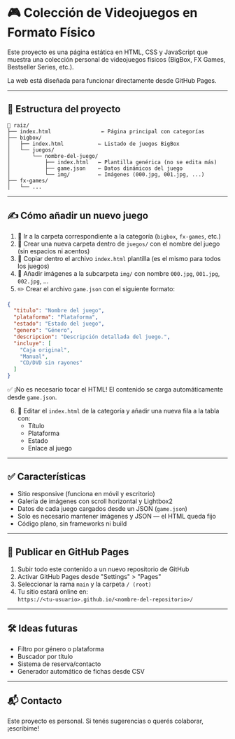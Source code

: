 # 🎮 Colección de Videojuegos en Formato Físico

Este proyecto es una página estática en HTML, CSS y JavaScript que muestra una colección personal de videojuegos físicos (BigBox, FX Games, Bestseller Series, etc.).

La web está diseñada para funcionar directamente desde GitHub Pages.

---

## 📁 Estructura del proyecto

```
📂 raiz/
├── index.html                ← Página principal con categorías
├── bigbox/
│   ├── index.html           ← Listado de juegos BigBox
│   └── juegos/
│       └── nombre-del-juego/
│           ├── index.html   ← Plantilla genérica (no se edita más)
│           ├── game.json    ← Datos dinámicos del juego
│           └── img/         ← Imágenes (000.jpg, 001.jpg, ...)
├── fx-games/
│   └── ...
```

---

## ✍️ Cómo añadir un nuevo juego

1. 📂 Ir a la carpeta correspondiente a la categoría (`bigbox`, `fx-games`, etc.)
2. 📁 Crear una nueva carpeta dentro de `juegos/` con el nombre del juego (sin espacios ni acentos)
3. 📝 Copiar dentro el archivo `index.html` plantilla (es el mismo para todos los juegos)
4. 📸 Añadir imágenes a la subcarpeta `img/` con nombre `000.jpg`, `001.jpg`, `002.jpg`, ...
5. ✏️ Crear el archivo `game.json` con el siguiente formato:

```json
{
  "titulo": "Nombre del juego",
  "plataforma": "Plataforma",
  "estado": "Estado del juego",
  "genero": "Género",
  "descripcion": "Descripción detallada del juego.",
  "incluye": [
    "Caja original",
    "Manual",
    "CD/DVD sin rayones"
  ]
}
```

✅ ¡No es necesario tocar el HTML! El contenido se carga automáticamente desde `game.json`.

6. 🔗 Editar el `index.html` de la categoría y añadir una nueva fila a la tabla con:
   - Título
   - Plataforma
   - Estado
   - Enlace al juego

---

## ✅ Características

- Sitio responsive (funciona en móvil y escritorio)
- Galería de imágenes con scroll horizontal y Lightbox2
- Datos de cada juego cargados desde un JSON (`game.json`)
- Solo es necesario mantener imágenes y JSON — el HTML queda fijo
- Código plano, sin frameworks ni build

---

## 🚀 Publicar en GitHub Pages

1. Subir todo este contenido a un nuevo repositorio de GitHub
2. Activar GitHub Pages desde "Settings" > "Pages"
3. Seleccionar la rama `main` y la carpeta `/ (root)`
4. Tu sitio estará online en:  
   `https://<tu-usuario>.github.io/<nombre-del-repositorio>/`

---

## 🛠️ Ideas futuras

- Filtro por género o plataforma
- Buscador por título
- Sistema de reserva/contacto
- Generador automático de fichas desde CSV

---

## 📬 Contacto

Este proyecto es personal. Si tenés sugerencias o querés colaborar, ¡escribime!
